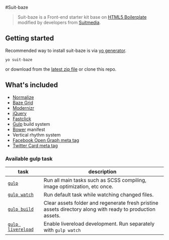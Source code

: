 #Suit-baze
> Suit-baze is a Front-end starter kit base on [HTML5 Boilerplate](https://github.com/h5bp/html5-boilerplate) modified by developers from [Suitmedia](https://github.com/Suitmedia).

## Getting started

Recommended way to install suit-baze is via [yo generator](https://github.com/ImBobby/generator-suit-baze).
```
yo suit-baze
```
or download from the [latest zip file](https://github.com/ImBobby/suit-baze/releases) or clone this repo.

## What's included

* [Normalize](https://github.com/necolas/normalize.css/)
* [Baze Grid](https://github.com/ImBobby/Baze-Grid)
* [Modernizr](https://github.com/Modernizr/Modernizr)
* [jQuery](https://github.com/jquery/jquery)
* [Fastclick](https://github.com/ftlabs/fastclick)
* [Gulp](https://github.com/gulpjs/gulp) build system
* [Bower](https://github.com/bower/bower) manifest
* Vertical rhythm system
* [Facebook Open Graph meta tag](https://developers.facebook.com/docs/sharing/webmasters#basic)
* [Twitter Card meta tag](https://dev.twitter.com/cards/types/summary-large-image)

### Available gulp task

| task      | description  |
|---        |---|
| [`gulp`](https://github.com/ImBobby/suit-baze/blob/master/gulpfile.js#L229)   | Run all main tasks such as SCSS compiling, image optimization, etc once.  |
| [`gulp watch`](https://github.com/ImBobby/suit-baze/blob/master/gulpfile.js#L239)   | Run default task while watching changed files.   |
| [`gulp build`](https://github.com/ImBobby/suit-baze/blob/master/gulpfile.js#L278)   | Clear assets folder and regenerate fresh pristine assets directory along with ready to production assets.  |
| [`gulp livereload`](https://github.com/ImBobby/suit-baze/blob/master/gulpfile.js#L268)   | Enable livereload development. Run separately with `gulp watch`  |
